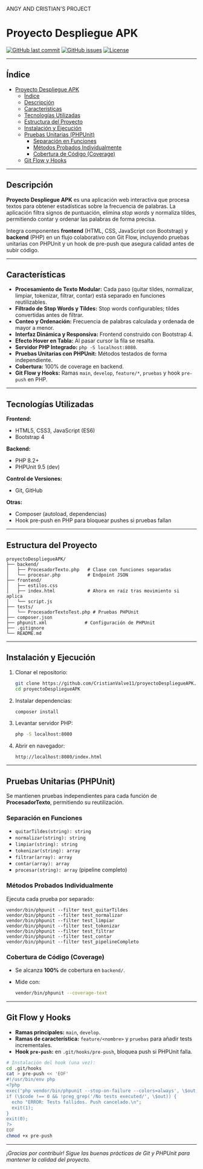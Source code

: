 ANGY AND CRISTIAN'S PROJECT
# Proyecto Despliegue APK

[![GitHub last commit](https://img.shields.io/github/last-commit/CristianValve11/proyectoDespliegueAPK?style=flat-square)](https://github.com/CristianValve11/proyectoDespliegueAPK)
[![GitHub issues](https://img.shields.io/github/issues/CristianValve11/proyectoDespliegueAPK?style=flat-square)](https://github.com/CristianValve11/proyectoDespliegueAPK/issues)
[![License](https://img.shields.io/badge/License-MIT-blue?style=flat-square)](LICENSE)

---

## Índice

- [Proyecto Despliegue APK](#proyecto-despliegue-apk)
  - [Índice](#índice)
  - [Descripción](#descripción)
  - [Características](#características)
  - [Tecnologías Utilizadas](#tecnologías-utilizadas)
  - [Estructura del Proyecto](#estructura-del-proyecto)
  - [Instalación y Ejecución](#instalación-y-ejecución)
  - [Pruebas Unitarias (PHPUnit)](#pruebas-unitarias-phpunit)
    - [Separación en Funciones](#separación-en-funciones)
    - [Métodos Probados Individualmente](#métodos-probados-individualmente)
    - [Cobertura de Código (Coverage)](#cobertura-de-código-coverage)
  - [Git Flow y Hooks](#git-flow-y-hooks)

---

## Descripción

**Proyecto Despliegue APK** es una aplicación web interactiva que procesa textos para obtener estadísticas sobre la frecuencia de palabras. La aplicación filtra signos de puntuación, elimina *stop words* y normaliza tildes, permitiendo contar y ordenar las palabras de forma precisa.

Integra componentes **frontend** (HTML, CSS, JavaScript con Bootstrap) y **backend** (PHP) en un flujo colaborativo con Git Flow, incluyendo pruebas unitarias con PHPUnit y un hook de pre-push que asegura calidad antes de subir código.

---

## Características

* **Procesamiento de Texto Modular:** Cada paso (quitar tildes, normalizar, limpiar, tokenizar, filtrar, contar) está separado en funciones reutilizables.
* **Filtrado de Stop Words y Tildes:** Stop words configurables; tildes convertidas antes de filtrar.
* **Conteo y Ordenación:** Frecuencia de palabras calculada y ordenada de mayor a menor.
* **Interfaz Dinámica y Responsiva:** Frontend construido con Bootstrap 4.
* **Efecto Hover en Tabla:** Al pasar cursor la fila se resalta.
* **Servidor PHP Integrado:** `php -S localhost:8080`.
* **Pruebas Unitarias con PHPUnit:** Métodos testados de forma independiente.
* **Cobertura:** 100% de coverage en backend.
* **Git Flow y Hooks:** Ramas `main`, `develop`, `feature/*`, `pruebas` y hook `pre-push` en PHP.

---

## Tecnologías Utilizadas

**Frontend:**

* HTML5, CSS3, JavaScript (ES6)
* Bootstrap 4

**Backend:**

* PHP 8.2+
* PHPUnit 9.5 (dev)

**Control de Versiones:**

* Git, GitHub

**Otras:**

* Composer (autoload, dependencias)
* Hook pre-push en PHP para bloquear pushes si pruebas fallan

---

## Estructura del Proyecto

```plaintext
proyectoDespliegueAPK/
├── backend/
│   ├── ProcesadorTexto.php   # Clase con funciones separadas
│   └── procesar.php          # Endpoint JSON
├── frontend/
│   ├── estilos.css
│   ├── index.html            # Ahora en raíz tras movimiento si aplica
│   └── script.js
├── tests/
│   └── ProcesadorTextoTest.php # Pruebas PHPUnit
├── composer.json
├── phpunit.xml              # Configuración de PHPUnit
├── .gitignore
└── README.md
```

---

## Instalación y Ejecución

1. Clonar el repositorio:

   ```bash
   git clone https://github.com/CristianValve11/proyectoDespliegueAPK.git
   cd proyectoDespliegueAPK
   ```
2. Instalar dependencias:

   ```bash
   composer install
   ```
3. Levantar servidor PHP:

   ```bash
   php -S localhost:8080
   ```
4. Abrir en navegador:

   ```
   http://localhost:8080/index.html
   ```

---

## Pruebas Unitarias (PHPUnit)

Se mantienen pruebas independientes para cada función de **ProcesadorTexto**, permitiendo su reutilización.

### Separación en Funciones

* `quitarTildes(string): string`
* `normalizar(string): string`
* `limpiar(string): string`
* `tokenizar(string): array`
* `filtrar(array): array`
* `contar(array): array`
* `procesar(string): array` (pipeline completo)

### Métodos Probados Individualmente

Ejecuta cada prueba por separado:

```
vendor/bin/phpunit --filter test_quitarTildes
vendor/bin/phpunit --filter test_normalizar
vendor/bin/phpunit --filter test_limpiar
vendor/bin/phpunit --filter test_tokenizar
vendor/bin/phpunit --filter test_filtrar
vendor/bin/phpunit --filter test_contar
vendor/bin/phpunit --filter test_pipelineCompleto
```

### Cobertura de Código (Coverage)

* Se alcanza **100%** de cobertura en `backend/`.
* Mide con:

  ```bash
  vendor/bin/phpunit --coverage-text
  ```

---

## Git Flow y Hooks

* **Ramas principales:** `main`, `develop`.
* **Ramas de característica:** `feature/<nombre>` y `pruebas` para añadir tests incrementales.
* **Hook `pre-push`:** en `.git/hooks/pre-push`, bloquea push si PHPUnit falla.

```bash
# Instalación del hook (una vez):
cd .git/hooks
cat > pre-push << 'EOF'
#!/usr/bin/env php
<?php
exec('php vendor/bin/phpunit --stop-on-failure --colors=always', \$out, \$code);
if (\$code !== 0 && !preg_grep('/No tests executed/', \$out)) {
  echo "ERROR: Tests fallidos. Push cancelado.\n";
  exit(1);
}
exit(0);
?>
EOF
chmod +x pre-push
```

---

*¡Gracias por contribuir! Sigue las buenas prácticas de Git y PHPUnit para mantener la calidad del proyecto.*
